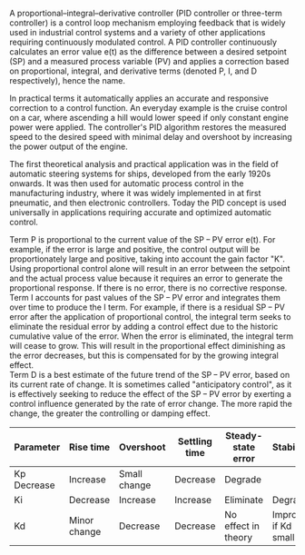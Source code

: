 A proportional–integral–derivative controller (PID controller or three-term controller) is a control loop mechanism employing feedback that is widely used in industrial control systems and a variety of other applications requiring continuously modulated control. A PID controller continuously calculates an error value e(t) as the difference between a desired setpoint (SP) and a measured process variable (PV) and applies a correction based on proportional, integral, and derivative terms (denoted P, I, and D respectively), hence the name.

In practical terms it automatically applies an accurate and responsive correction to a control function. An everyday example is the cruise control on a car, where ascending a hill would lower speed if only constant engine power were applied. The controller's PID algorithm restores the measured speed to the desired speed with minimal delay and overshoot by increasing the power output of the engine.

The first theoretical analysis and practical application was in the field of automatic steering systems for ships, developed from the early 1920s onwards. It was then used for automatic process control in the manufacturing industry, where it was widely implemented in at first pneumatic, and then electronic controllers. Today the PID concept is used universally in applications requiring accurate and optimized automatic control.

Term P is proportional to the current value of the SP − PV error e(t). For example, if the error is large and positive, the control output will be proportionately large and positive, taking into account the gain factor "K". Using proportional control alone will result in an error between the setpoint and the actual process value because it requires an error to generate the proportional response. If there is no error, there is no corrective response.   
Term I accounts for past values of the SP − PV error and integrates them over time to produce the I term. For example, if there is a residual SP − PV error after the application of proportional control, the integral term seeks to eliminate the residual error by adding a control effect due to the historic cumulative value of the error. When the error is eliminated, the integral term will cease to grow. This will result in the proportional effect diminishing as the error decreases, but this is compensated for by the growing integral effect.    
Term D is a best estimate of the future trend of the SP − PV error, based on its current rate of change. It is sometimes called "anticipatory control", as it is effectively seeking to reduce the effect of the SP − PV error by exerting a control influence generated by the rate of error change. The more rapid the change, the greater the controlling or damping effect.

| Parameter |	Rise time	|Overshoot|	Settling time|	Steady-state error	|Stability|
| --- | --- | ---| ---| ---| ---|
| Kp	Decrease|	Increase|	Small change	|Decrease|	Degrade|
| Ki	|Decrease	|Increase	|Increase	|Eliminate|	Degrade|
|Kd	|Minor change|	Decrease	|Decrease|	No effect in theory|	Improve if Kd small|
